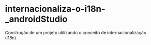 # internacionaliza-o-i18n-_androidStudio
Construção de um projeto utilizando o conceito de internacionalização (i18n)
